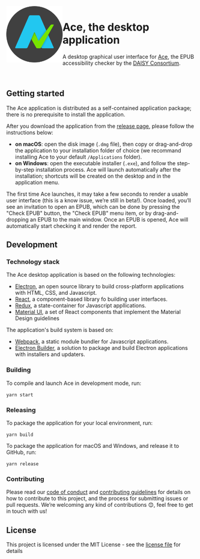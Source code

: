 <img src="./src/renderer/assets/logo.svg" alt="" width="150" align="left"/>

# Ace, the desktop application 

A desktop graphical user interface for [Ace](https://daisy.github.io/ace), the EPUB accessibility checker by the [DAISY Consortium](http://daisy.org).

<br/>


## Getting started

The Ace application is distributed as a self-contained application package; there is no prerequisite to install the application.

After you download the application from the [release page](https://github.com/daisy/ace-gui/releases), please follow the instructions below:

- **on macOS**: open the disk image (`.dmg` file), then copy or drag-and-drop the application to your installation folder of choice (we recommand installing Ace to your default `/Applications` folder).
- **on Windows**: open the executable installer (`.exe`), and follow the step-by-step installation process. Ace will launch automatically after the installation; shortcuts will be created on the desktop and in the application menu.

The first time Ace launches, it may take a few seconds to render a usable user interface (this is a know issue, we’re still in beta!). Once loaded, you’ll see an invitation to open an EPUB, which can be done by pressing the "Check EPUB" button, the "Check EPUB" menu item, or by drag-and-dropping an EPUB to the main window. Once an EPUB is opened, Ace will automatically start checking it and render the report.

## Development

### Technology stack

The Ace desktop application is based on the following technologies:

- [Electron](https://electronjs.org/), an open source library to build cross-platform applications with HTML, CSS, and Javascript.
- [React](https://reactjs.org/), a component-based library fo building user interfaces.
- [Redux](https://redux.js.org/), a state-container for Javascript appllications.
- [Material UI](https://material-ui.com/), a set of React components that implement the Material Design guidelines

The application's build system is based on:
- [Webpack](https://webpack.js.org), a static module bundler for Javascript applications.
- [Electron Builder](https://www.electron.build/), a solution to package and build Electron applications with installers and updaters.

### Building

To compile and launch Ace in development mode, run:

```
yarn start
```

### Releasing

To package the application for your local environment, run:

```
yarn build
```

To package the application for macOS and Windows, and release it to GitHub, run:

```
yarn release
```

### Contributing

Please read our [code of conduct](CODE_OF_CONDUCT.md) and [contributing guidelines](CONTRIBUTIN.md) for details on how to contribute to this project, and the process for submitting issues or pull requests. We’re welcoming any kind of contributions 😊, feel free to get in touch with us!

## License

This project is licensed under the MIT License - see the [license file](LICENSE.md) for details
